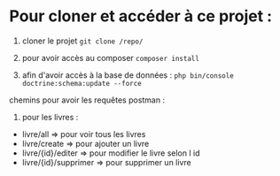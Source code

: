 # Pour cloner et accéder à ce projet :

1. cloner le projet
   `git clone /repo/`

2. pour avoir accès au composer
   `composer install`

3. afin d'avoir accès à la base de données :
   `php bin/console doctrine:schema:update --force`

chemins pour avoir les requêtes postman :

1. pour les livres :

- livre/all => pour voir tous les livres
- livre/create => pour ajouter un livre
- livre/{id}/editer => pour modifier le livre selon l id
- livre/{id}/supprimer => pour supprimer un livre
